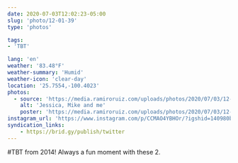 ```yaml
---
date: 2020-07-03T12:02:23-05:00
slug: 'photo/12-01-39'
type: 'photos'

tags:
- 'TBT'

lang: 'en'
weather: '83.48°F'
weather-summary: 'Humid'
weather-icon: 'clear-day'
location: '25.7554,-100.4023'
photos:
  - source: 'https://media.ramiroruiz.com/uploads/photos/2020/07/03/12-01-39/jessica--mike-and-me.jpg'
    alt: 'Jessica, Mike and me'
    poster: 'https://media.ramiroruiz.com/uploads/photos/2020/07/03/12-01-39/poster.'
instagram_url: 'https://www.instagram.com/p/CCMAO4YBHOr/?igshid=140980blaq7cd'
syndication_links:
    - https://brid.gy/publish/twitter
---
```

 #TBT from 2014! Always a fun moment with these 2.